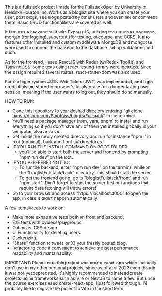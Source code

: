 This is a fullstack project I made for the FullstackOpen by University of Helsinki/Houston.inc. Works as a bloglist site where you can create your user, post blogs, see blogs posted by other users and even like or comment them! Basic CRUD functionalities are covered as well.

It features a backend built with ExpressJS, utilizing tools such as nodemon, morgan (for logging), supertest (for testing, of course) and CORS. It also features other installed and custom middleware
MongoDB and mongoose were used to connect the backend to the database, set up validations and such.

As for the frontend, I used ReactJS with Redux (w/Redux Toolkit) and TailwindCSS. Some tests using react-testing-library were included. Since the design required several routes, react-router-dom was also used.

For the login system JSON Web Token (JWT) was implemented, and login credentials are stored in browser's localstorage for a longer lasting user session, meaning if the user wants to log out, they should do so manually.

HOW TO RUN:

- Clone this repository to your desired directory entering "git clone https://github.com/PatoKass/bloglistFullstack" in the terminal.
- You'll need a package manager (npm, yarn, pnpm) to install and run everything so if you don't have any of them yet installed globally in your computer, please do so.
- Get inside the newly created directory and run for instance "npm i" in root (optional), back and front subdirectories.
- IF YOU RAN THE INSTALL COMMAND ON ROOT FOLDER:
  - you'll be able to start both the server and frontend by prompting "npm run dev" on the root.
- IF YOU PREFFERED NOT TO:
  - To run the backend, enter "npm run dev" on the terminal while on the "bloglistFullstack/back" directory. This should start the server.
  - To get the frontend going, go to "bloglistFullstack/front" and run "npm start". Don't forget to start the server first or functions that require data fetching will throw errors!
- Go to your browser and access "https://localhost:3000" to open the app, in case it didn't happen automatically.

A few items/ideas to work on:

- Make more exhaustive tests both on front and backend.
- E2E tests with cypress/playground.
- Optimized CSS design.
- UI Functionality for deleting users.
- Dockerizing.
- "Share" function to tweet (or X) your freshly posted blog.
- Refactoring code if convenient to achieve the best perfomance, readability and mantainability.

IMPORTANT: Please note this project was create-react-app which I actually don't use in my other personal projects, since as of april 2023 even though it was not yet deprecated, it's highly recommended to instead create projects using frameworks such as Vite or NextJS to name a few. But since the course exercises used create-react-app, I just followed through. I'd probably like to migrate the project to Vite in the short term.
